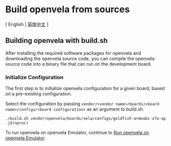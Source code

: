 # Build openvela from sources

\[ English | [简体中文](Build_Vela_from_sources_zh-cn.md) \]

## Building openvela with build.sh

After installing the required software packages for openvela and downloading the openvela source code, you can compile the openvela source code into a binary file that can run on the development board.

### Initialize Configuration

The first step is to initialize openvela configuration for a given board, based on a pre-existing configuration.

Select the configuration by passing `vendor/<vendor name>/boards/<board name>/configs/<board configuration>` as an argument to build.sh.

```
./build.sh vendor/openvela/boards/vela/configs/goldfish-armeabi-v7a-ap -j$(nproc)
```

To run openvela on openvela Emulator, continue to [Run openvela on openvela Emulator](./Run_Vela_on_Vela_Emulator.md).
